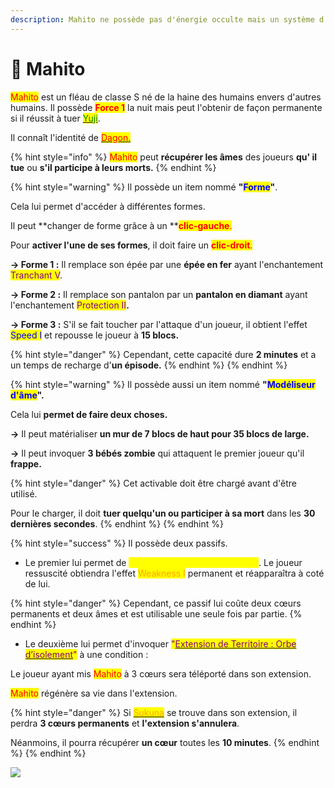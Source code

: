 ```yaml
---
description: Mahito ne possède pas d'énergie occulte mais un système d'âme à la place.
---
```


# 🧪 Mahito

<mark style="color:red;">Mahito</mark> est un fléau de classe S né de la haine des humains envers d'autres humains. Il possède <mark style="color:red;">**Force 1**</mark> la nuit mais peut l'obtenir de façon permanente si il réussit à tuer [<mark style="color:green;">Yuji</mark>](../exorcistes/itadori-yuji.md).&#x20;

Il connaît l'identité de [<mark style="color:red;">Dagon.</mark>](dagon.md)

{% hint style="info" %}
<mark style="color:red;">Mahito</mark> peut **récupérer les âmes** des joueurs **qu' il tue** ou **s'il participe à leurs morts.**
{% endhint %}

{% hint style="warning" %}
Il possède un item nommé **"**<mark style="color:blue;">**Forme**</mark>**"**.

Cela lui permet d'accéder à différentes formes.

Il peut **changer de forme grâce à un **<mark style="color:red;">**clic-gauche**</mark><mark style="color:red;">.</mark>

Pour **activer l'une de ses formes**, il doit faire un <mark style="color:red;">**clic-droit**</mark><mark style="color:red;">.</mark>

**→ Forme 1 :** Il remplace son épée par une **épée en fer** ayant l'enchantement <mark style="color:purple;">Tranchant V</mark>.

**→ Forme 2 :** Il remplace son pantalon par un **pantalon en diamant** ayant l'enchantement <mark style="color:purple;">Protection II</mark>**.**

**→ Forme 3 :** S'il se fait toucher par l'attaque d'un joueur, il obtient l'effet <mark style="color:blue;">Speed I</mark> et repousse le joueur à **15 blocs.**

{% hint style="danger" %}
Cependant, cette capacité dure **2 minutes** et a un temps de recharge d'**un épisode.**
{% endhint %}
{% endhint %}

{% hint style="warning" %}
Il possède aussi un item nommé **"**<mark style="color:blue;">**Modéliseur d'âme**</mark>**".**

Cela lui **permet de faire deux choses.**

**→** Il peut matérialiser **un mur de 7 blocs de haut pour 35 blocs de large.**

**→** Il peut invoquer **3 bébés zombie** qui attaquent le premier joueur qu'il **frappe.**

{% hint style="danger" %}
Cet activable doit être chargé avant d'être utilisé.

Pour le charger, il doit **tuer quelqu'un ou participer à sa mort** dans les **30 dernières secondes**.
{% endhint %}
{% endhint %}

{% hint style="success" %}
Il possède deux passifs.&#x20;

* Le premier lui permet de <mark style="color:yellow;">ressusciter un joueur qu'il a tué</mark>. Le joueur ressuscité obtiendra l'effet <mark style="color:orange;">Weakness I</mark> permanent et réapparaîtra à coté de lui.&#x20;

{% hint style="danger" %}
Cependant, ce passif lui coûte deux cœurs permanents et deux âmes et est utilisable une seule fois par partie.
{% endhint %}

* Le deuxième lui permet d'invoquer <mark style="color:purple;">"</mark>[<mark style="color:purple;">Extension de Territoire : Orbe d’isolement</mark>](../../extensions-de-territoire/orbe-disolement.md)<mark style="color:purple;">"</mark> à une condition :

Le joueur ayant mis <mark style="color:red;">Mahito</mark> à 3 cœurs sera téléporté dans son extension.

<mark style="color:red;">Mahito</mark> régénère sa vie dans l'extension.

{% hint style="danger" %}
Si [<mark style="color:orange;">Sukuna</mark>](broken-reference) se trouve dans son extension, il perdra **3 cœurs permanents** et **l'extension s'annulera**.

Néanmoins, il pourra récupérer **un cœur** toutes les **10 minutes**.
{% endhint %}
{% endhint %}

![](<../../../.gitbook/assets/Mahito\_remodelant\_son\_bras\_en\_lames (1).png>)

